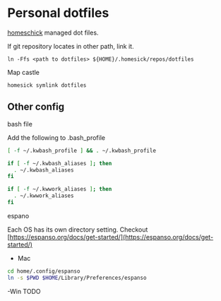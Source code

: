 # Personal dotfiles

[homeschick](https://github.com/andsens/homeshick) managed dot files.


If git repository locates in other path, link it.
```
ln -Ffs <path to dotfiles> ${HOME}/.homesick/repos/dotfiles
```

Map castle
```
homesick symlink dotfiles
```

## Other config
bash file

Add the following to .bash_profile
``` sh
[ -f ~/.kwbash_profile ] && . ~/.kwbash_profile

if [ -f ~/.kwbash_aliases ]; then
  . ~/.kwbash_aliases
fi

if [ -f ~/.kwwork_aliases ]; then
  . ~/.kwwork_aliases
fi
```

espano

Each OS has its own directory setting.  Checkout [https://espanso.org/docs/get-started/](https://espanso.org/docs/get-started/)

- Mac
``` sh
cd home/.config/espanso
ln -s $PWD $HOME/Library/Preferences/espanso
````
-Win
TODO

